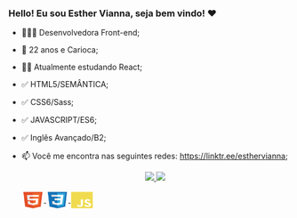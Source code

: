 ### Hello! Eu sou Esther Vianna, seja bem vindo! ❤️

- 👩🏽‍💻 Desenvolvedora Front-end;
- 💫 22 anos e Carioca;
- ✍🏽 Atualmente estudando React;
- ✅ HTML5/SEMÂNTICA;
- ✅ CSS6/Sass;
- ✅ JAVASCRIPT/ES6;
- ✅ Inglês Avançado/B2;
- 📫 Você me encontra nas seguintes redes: https://linktr.ee/esthervianna;

  <div align="center">
    <a href="https://github.com/EstherVianna">
    <img height="180em" src="https://github-readme-stats.vercel.app/api?username=EstherVianna&show_icons=true&theme=buefy&include_all_commits=true&count_private=true"/>
    <img height="180em" src="https://github-readme-stats.vercel.app/api/top-langs/?username=EstherVianna&layout=compact&langs_count=7&theme=buefy"/>
  </div>
  <div style="display: inline_block"> <br>
    <img align="center" alt="Esther-HTML" height="30" width="40" src="https://raw.githubusercontent.com/devicons/devicon/master/icons/html5/html5-original.svg">
    <img align="center" alt="Esther-CSS" height="30" width="40" src="https://raw.githubusercontent.com/devicons/devicon/master/icons/css3/css3-original.svg">
    <img align="center" alt="Esther-Js" height="30" width="40" src="https://raw.githubusercontent.com/devicons/devicon/master/icons/javascript/javascript-plain.svg">
  </div>
